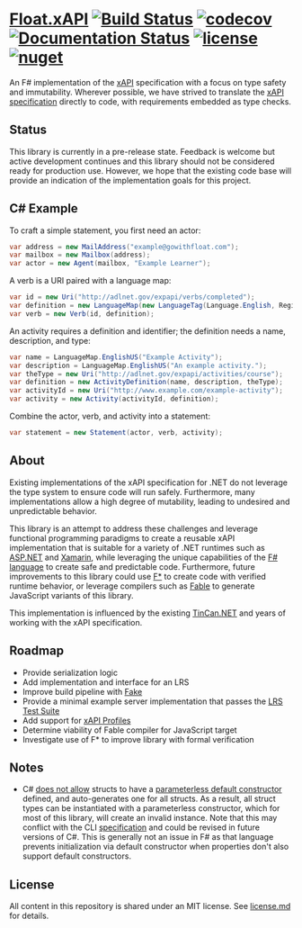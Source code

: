 # [Float.xAPI](https://github.com/gowithfloat/xapi)    [![Build Status](https://travis-ci.org/gowithfloat/xapi.svg?branch=master)](https://travis-ci.org/gowithfloat/xapi) [![codecov](https://codecov.io/gh/gowithfloat/xapi/branch/master/graph/badge.svg)](https://codecov.io/gh/gowithfloat/xapi) [![Documentation Status](https://readthedocs.org/projects/xapi/badge/?version=latest)](https://xapi.readthedocs.io/en/latest/?badge=latest) [![license](https://img.shields.io/badge/license-mit-green.svg)](./license.md) [![nuget](https://img.shields.io/nuget/v/Float.xAPI.svg)](https://www.nuget.org/packages/Float.xAPI/)

An F# implementation of the [xAPI](https://xapi.com/) specification with a focus on type safety and immutability. Wherever possible, we have strived to translate the [xAPI specification](https://github.com/adlnet/xAPI-Spec) directly to code, with requirements embedded as type checks.

## Status

This library is currently in a pre-release state. Feedback is welcome but active development continues and this library should not be considered ready for production use. However, we hope that the existing code base will provide an indication of the implementation goals for this project.

## C# Example

To craft a simple statement, you first need an actor:

```C#
var address = new MailAddress("example@gowithfloat.com");
var mailbox = new Mailbox(address);
var actor = new Agent(mailbox, "Example Learner");
```

A verb is a URI paired with a language map:

```C#
var id = new Uri("http://adlnet.gov/expapi/verbs/completed");
var definition = new LanguageMap(new LanguageTag(Language.English, Region.UnitedStates), "completed");
var verb = new Verb(id, definition);
```

An activity requires a definition and identifier; the definition needs a name, description, and type:

```C#
var name = LanguageMap.EnglishUS("Example Activity");
var description = LanguageMap.EnglishUS("An example activity.");
var theType = new Uri("http://adlnet.gov/expapi/activities/course");
var definition = new ActivityDefinition(name, description, theType);
var activityId = new Uri("http://www.example.com/example-activity");
var activity = new Activity(activityId, definition);
```

Combine the actor, verb, and activity into a statement:

```C#
var statement = new Statement(actor, verb, activity);
```

## About

Existing implementations of the xAPI specification for .NET do not leverage the type system to ensure code will run safely. Furthermore, many implementations allow a high degree of mutability, leading to undesired and unpredictable behavior.

This library is an attempt to address these challenges and leverage functional programming paradigms to create a reusable xAPI implementation that is suitable for a variety of .NET runtimes such as [ASP.NET](https://www.asp.net/) and [Xamarin](https://visualstudio.microsoft.com/xamarin/), while leveraging the unique capabilities of the [F# language](https://fsharp.org/) to create safe and predictable code. Furthermore, future improvements to this library could use [F*](https://www.fstar-lang.org/) to create code with verified runtime behavior, or leverage compilers such as [Fable](http://fable.io/) to generate JavaScript variants of this library.

This implementation is influenced by the existing [TinCan.NET](https://github.com/RusticiSoftware/TinCan.NET) and years of working with the xAPI specification.

## Roadmap

* Provide serialization logic
* Add implementation and interface for an LRS
* Improve build pipeline with [Fake](https://fake.build/)
* Provide a minimal example server implementation that passes the [LRS Test Suite](https://lrstest.adlnet.gov/)
* Add support for [xAPI Profiles](https://github.com/adlnet/xAPI-profiles)
* Determine viability of Fable compiler for JavaScript target
* Investigate use of F* to improve library with formal verification

## Notes

* C# [does not allow](https://docs.microsoft.com/en-us/dotnet/csharp/programming-guide/classes-and-structs/using-structs) structs to have a [parameterless default constructor](https://docs.microsoft.com/en-us/dotnet/csharp/programming-guide/classes-and-structs/using-constructors) defined, and auto-generates one for all structs. As a result, all struct types can be instantiated with a parameterless constructor, which for most of this library, will create an invalid instance. Note that this may conflict with the CLI [specification](https://www.ecma-international.org/publications/standards/Ecma-335.htm) and could be revised in future versions of C#. This is generally not an issue in F# as that language prevents initialization via default constructor when properties don't also support default constructors.

## License

All content in this repository is shared under an MIT license. See [license.md](./license.md) for details.
